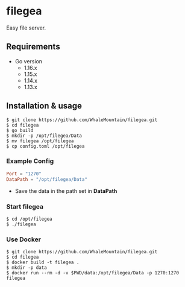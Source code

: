 # filegea

Easy file server. 

## Requirements

- Go version
    - 1.16.x
    - 1.15.x
    - 1.14.x
    - 1.13.x

## Installation & usage

```shell
$ git clone https://github.com/WhaleMountain/filegea.git
$ cd filegea
$ go build
$ mkdir -p /opt/filegea/Data
$ mv filegea /opt/filegea
$ cp config.toml /opt/filegea
```

### Example Config

```toml
Port = "1270"
DataPath = "/opt/filegea/Data"
```

* Save the data in the path set in **DataPath**

### Start filegea

```shell
$ cd /opt/filegea
$ ./filegea
```

### Use Docker

```shell
$ git clone https://github.com/WhaleMountain/filegea.git
$ cd filegea
$ docker build -t filegea .
$ mkdir -p data
$ docker run --rm -d -v $PWD/data:/opt/filegea/Data -p 1270:1270 filegea
```

